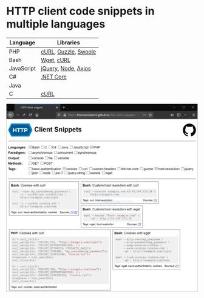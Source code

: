 # HTTP client code snippets in multiple languages

Language                     | Libraries
-----------------------------| ----------------------------------------------------------------------------------------------------------------------------
PHP                          | [cURL](https://www.php.net/manual/en/book.curl.php), [Guzzle](http://docs.guzzlephp.org), [Swoole](https://www.swoole.co.uk)
Bash                         | [Wget](https://www.gnu.org/software/wget), [cURL](https://curl.haxx.se)
JavaScript                   | [jQuery](https://jquery.com), [Node](https://nodejs.org), [Axios](https://github.com/axios/axios)
C#                           | [.NET Core](https://dotnet.microsoft.com)
Java                         |
C                            | [cURL](https://curl.haxx.se/libcurl/c)

![Screenshot](/assets/screenshot.png)
